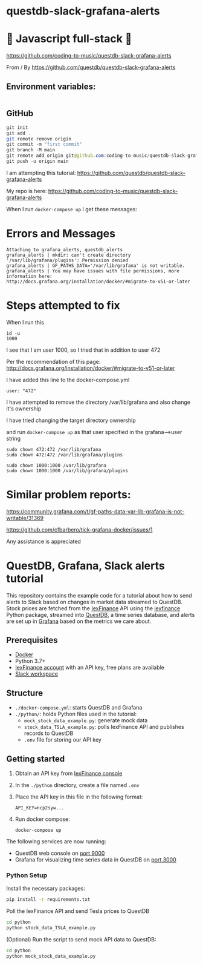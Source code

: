 # questdb-slack-grafana-alerts

# 🚀 Javascript full-stack 🚀

https://github.com/coding-to-music/questdb-slack-grafana-alerts

From / By https://github.com/questdb/questdb-slack-grafana-alerts

## Environment variables:

```java

```

## GitHub

```java
git init
git add .
git remote remove origin
git commit -m "first commit"
git branch -M main
git remote add origin git@github.com:coding-to-music/questdb-slack-grafana-alerts.git
git push -u origin main
```

I am attempting this tutorial: https://github.com/questdb/questdb-slack-grafana-alerts 

My repo is here: https://github.com/coding-to-music/questdb-slack-grafana-alerts

When I run `docker-compose up` I get these messages:

# Errors and Messages

```
Attaching to grafana_alerts, questdb_alerts
grafana_alerts | mkdir: can't create directory '/var/lib/grafana/plugins': Permission denied
grafana_alerts | GF_PATHS_DATA='/var/lib/grafana' is not writable.
grafana_alerts | You may have issues with file permissions, more information here: http://docs.grafana.org/installation/docker/#migrate-to-v51-or-later
```

# Steps attempted to fix

When I run this

```
id -u
1000
```

I see that I am user 1000, so I tried that in addition to user 472

Per the recommendation of this page: http://docs.grafana.org/installation/docker/#migrate-to-v51-or-later

I have added this line to the docker-compose.yml 

```
user: "472"
```

I have attempted to remove the directory /var/lib/grafana and also change it's ownership

I have tried changing the target directory ownership

and run `docker-compose up` as that user specified in the grafana-->user string 

```
sudo chown 472:472 /var/lib/grafana 
sudo chown 472:472 /var/lib/grafana/plugins 

sudo chown 1000:1000 /var/lib/grafana 
sudo chown 1000:1000 /var/lib/grafana/plugins 
```

# Similar problem reports:

https://community.grafana.com/t/gf-paths-data-var-lib-grafana-is-not-writable/31369

https://github.com/cfbarbero/tick-grafana-docker/issues/1

Any assistance is appreciated

# QuestDB, Grafana, Slack alerts tutorial

This repository contains the example code for a tutorial about how to send alerts to Slack based on changes in market data streamed to QuestDB.
Stock prices are fetched from the [IexFinance](https://iexcloud.io/docs/api/) API using the [iexfinance](https://pypi.org/project/iexfinance/) Python package, streamed into [QuestDB](https://questdb.io/), a time series database, and alerts are set up in [Grafana](https://grafana.com/) based on the metrics we care about.

## Prerequisites

- [Docker](https://www.docker.com/)
- Python 3.7+
- [IexFinance account](https://iexcloud.io/cloud-login#/register) with an API key, free plans are available
- [Slack workspace](https://slack.com/intl/en-au/help/articles/206845317-Create-a-Slack-workspace)

## Structure

- `./docker-compose.yml`: starts QuestDB and Grafana
- `./python/`: holds Python files used in the tutorial:
  - `mock_stock_data_example.py`: generate mock data
  - `stock_data_TSLA_example.py`: polls IexFinance API and publishes records to QuestDB
  - `.env` file for storing our API key

## Getting started

1. Obtain an API key from [IexFinance console](iexcloud.io/console/tokens)
2. In the `./python` directory, create a file named `.env`
3. Place the API key in this file in the following format:

   ```
   API_KEY=ncp2syw...
   ```

4. Run docker compose:

   ```
   docker-compose up
   ```

The following services are now running:

- QuestDB web console on [port 9000](http://127.0.0.1:9000)
- Grafana for visualizing time series data in QuestDB on [port 3000](http://127.0.0.1:3000)

### Python Setup

Install the necessary packages:

```bash
pip install -r requirements.txt
```

Poll the IexFinance API and send Tesla prices to QuestDB

```bash
cd python
python stock_data_TSLA_example.py
```

(Optional) Run the script to send mock API data to QuestDB:

```bash
cd python
python mock_stock_data_example.py
```
